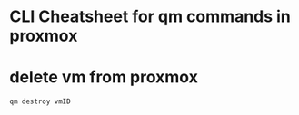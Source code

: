 
# CLI Cheatsheet for qm commands in proxmox

# delete vm from proxmox
```bash
qm destroy vmID
```

